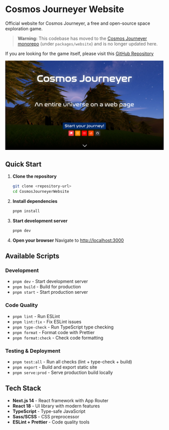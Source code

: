 # Cosmos Journeyer Website

Official website for Cosmos Journeyer, a free and open-source space exploration game.

> **Warning:** This codebase has moved to the [Cosmos Journeyer monorepo](https://github.com/BarthPaleologue/CosmosJourneyer) (under `packages/website`) and is no longer updated here.

If you are looking for the game itself, please visit this [GitHub Repository](https://github.com/BarthPaleologue/CosmosJourneyer)

![A view of the website](cover.png)

## Quick Start

1. **Clone the repository**

    ```bash
    git clone <repository-url>
    cd CosmosJourneyerWebsite
    ```

2. **Install dependencies**

    ```bash
    pnpm install
    ```

3. **Start development server**

    ```bash
    pnpm dev
    ```

4. **Open your browser**
   Navigate to [http://localhost:3000](http://localhost:3000)

## Available Scripts

### Development

- `pnpm dev` - Start development server
- `pnpm build` - Build for production
- `pnpm start` - Start production server

### Code Quality

- `pnpm lint` - Run ESLint
- `pnpm lint:fix` - Fix ESLint issues
- `pnpm type-check` - Run TypeScript type checking
- `pnpm format` - Format code with Prettier
- `pnpm format:check` - Check code formatting

### Testing & Deployment

- `pnpm test:all` - Run all checks (lint + type-check + build)
- `pnpm export` - Build and export static site
- `pnpm serve:prod` - Serve production build locally

## Tech Stack

- **Next.js 14** - React framework with App Router
- **React 18** - UI library with modern features
- **TypeScript** - Type-safe JavaScript
- **Sass/SCSS** - CSS preprocessor
- **ESLint + Prettier** - Code quality tools
